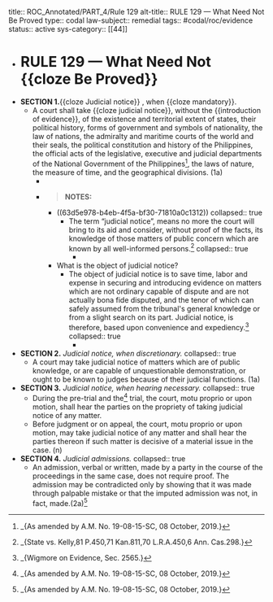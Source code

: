 title:: ROC_Annotated/PART_4/Rule 129
alt-title:: RULE 129 — What Need Not Be Proved
type:: codal
law-subject:: remedial
tags:: #codal/roc/evidence
status:: active
sys-category:: [[44]]

- # RULE 129 — What Need Not {{cloze Be Proved}}
- **SECTION 1.**{{cloze Judicial notice}} , when {{cloze mandatory}}.
	- A court shall take {{cloze judicial notice}}, without the {{introduction of evidence}}, of the existence and territorial extent of states, their political history, forms of government and symbols of nationality, the law of nations, the admiralty and maritime courts of the world and their seals, the political constitution and history of the Philippines, the official acts of the legislative, executive and judicial departments of the National Government of the Philippines[^1], the laws of nature, the measure of time, and the geographical divisions. (1a)
		- [^1]: _{As amended by A.M. No. 19-08-15-SC, 08 October, 2019.}
		- > **NOTES:**
			- ((63d5e978-b4eb-4f5a-bf30-71810a0c1312))
			  collapsed:: true
				- The term “judicial notice”, means no more the court will bring to its aid and consider, without proof of the facts, its knowledge of those matters of public concern which are known by all well-informed persons.[^q1]
				  collapsed:: true
					- [^q1]: _{State vs. Kelly,81 P.450,71 Kan.811,70 L.R.A.450,6 Ann. Cas.298.}
			- What is the object of judicial notice?
				- The object of judicial notice is to save time, labor and expense in securing and introducing evidence on matters which are not ordinary capable of dispute and are not actually bona fide disputed, and the tenor of which can safely assumed from the tribunal's general knowledge or from a slight search on its part. Judicial notice, is therefore, based upon convenience and expediency.[^q2]
				  collapsed:: true
					- [^q2]: _{Wigmore on Evidence, Sec. 2565.}
- **SECTION 2.** *Judicial notice, when discretionary.*
  collapsed:: true
	- A court may take judicial notice of matters which are of public knowledge, or are capable of unquestionable demonstration, or ought to be known to judges because of their judicial functions. (1a)
- **SECTION 3.** *Judicial notice, when hearing necessary.*
  collapsed:: true
	- During the pre-trial and the[^1] trial, the court, motu proprio or upon motion, shall hear the parties on the propriety of taking judicial notice of any matter.
	- Before judgment or on appeal, the court, motu proprio or upon motion, may take judicial notice of any matter and shall hear the parties thereon if such matter is decisive of a material issue in the case. (n)
- **SECTION 4.** *Judicial admissions.*
  collapsed:: true
	- An admission, verbal or written, made by a party in the course of the proceedings in the same case, does not require proof. The admission may be contradicted only by showing that it was made through palpable mistake or that the imputed admission was not, in fact, made.(2a)[^1]